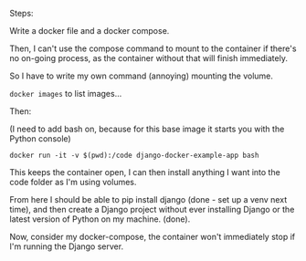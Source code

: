 Steps:

Write a docker file and a docker compose.

Then, I can't use the compose command to mount to the container if there's no on-going process, as the container without that will finish immediately.

So I have to write my own command (annoying) mounting the volume.

`docker images` to list images... 

Then:

(I need to add bash on, because for this base image it starts you with the Python console)

`docker run -it -v $(pwd):/code django-docker-example-app bash`

This keeps the container open, I can then install anything I want into the code folder as I'm using volumes.

From here I should be able to pip install django (done - set up a venv next time), and then create a Django project without ever installing Django or the latest version of Python on my machine. (done).

Now, consider my docker-compose, the container won't immediately stop if I'm running the Django server.
